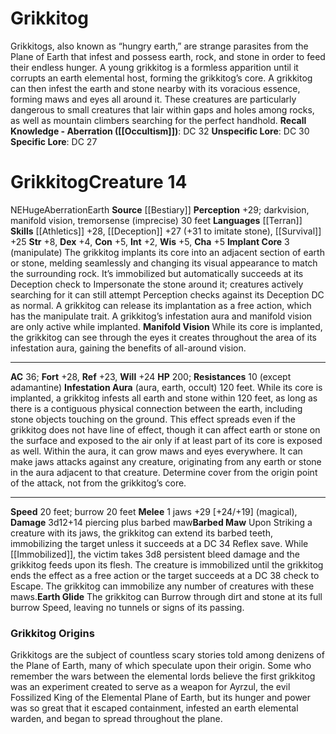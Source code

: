 ﻿---
ac: '36'
alignment: NE
all_resistance: null
burrow_speed: '20'
charisma: '+5'
climb_speed: null
constitution: '+5'
creature_ability:
- Barbed Maw
- Earth Glide
- Implant Core
- Infestation Aura
- Manifold Vision
creature_family: null
description: "Grikkitogs, also known as \u201Chungry earth,\u201D are strange parasites\
  \ from the Plane of Earth that infest and possess earth, rock, and stone in order\
  \ to feed their endless hunger. A young grikkitog is a formless apparition until\
  \ it corrupts an earth elemental host, forming the grikkitog\u2019s core. A grikkitog\
  \ can then infest the earth and stone nearby with its voracious essence, forming\
  \ maws and eyes all around it. These creatures are particularly dangerous to small\
  \ creatures that lair within gaps and holes among rocks, as well as mountain climbers\
  \ searching for the perfect handhold.<br/><br/><b><u>Recall Knowledge - Aberration</u>\
  \ ( [[DATABASE/skill/Occultism|Occultism]] )</b>: DC 32<br/><b><u>Unspecific Lore</u></b>:\
  \ DC 30<br/><b><u>Specific Lore</u></b>: DC 27"
dexterity: '+4'
element: Earth
fly_speed: null
fortitude: '+28'
hardness: null
hp: '200'
id: '249'
immunity: null
intelligence: '+2'
land_speed: '20'
language:
- '[[DATABASE/language/Terran|Terran]]'
level: '14'
max_speed: '20'
name: Grikkitog
perception: '+29'
rarity: Common
reflex: '+23'
resistance:
- 10 (except adamantine)
rus_type_level: null
school: null
sense:
- darkvision
- manifold vision
- tremorsense (imprecise) 30 feet
size: Huge
skill:
- '[[DATABASE/skill/Athletics|Athletics]] +28'
- '[[DATABASE/skill/Deception|Deception]] +27'
- '[[DATABASE/skill/Survival|Survival]] +25'
source: '[[DATABASE/source/Bestiary|Bestiary]]'
speed:
- 20 feet; burrow 20 feet
spell: null
strength: '+8'
strength_req: '8'
strongest_save:
- Fortitude
swim_speed: null
trait:
- '[[DATABASE/trait/Aberration|Aberration]]'
- '[[DATABASE/trait/Earth|Earth]]'
type: Creature
vision: Darkvision
weakest_save:
- Reflex
weakness: null
will: '+24'
wisdom: '+5'

---
# Grikkitog

Grikkitogs, also known as “hungry earth,” are strange parasites from the Plane of Earth that infest and possess earth, rock, and stone in order to feed their endless hunger. A young grikkitog is a formless apparition until it corrupts an earth elemental host, forming the grikkitog’s core. A grikkitog can then infest the earth and stone nearby with its voracious essence, forming maws and eyes all around it. These creatures are particularly dangerous to small creatures that lair within gaps and holes among rocks, as well as mountain climbers searching for the perfect handhold.
**Recall Knowledge - Aberration ([[Occultism]])**: DC 32
**Unspecific Lore**: DC 30
**Specific Lore**: DC 27

# Grikkitog<span class="item-type">Creature 14</span>

<span class="trait-alignment item-trait">NE</span><span class="trait-size item-trait">Huge</span><span class="item-trait">Aberration</span><span class="item-trait">Earth</span>
**Source** [[Bestiary]]
**Perception** +29; darkvision, manifold vision, tremorsense (imprecise) 30 feet
**Languages** [[Terran]]
**Skills** [[Athletics]] +28, [[Deception]] +27 (+31 to imitate stone), [[Survival]] +25
**Str** +8, **Dex** +4, **Con** +5, **Int** +2, **Wis** +5, **Cha** +5
**Implant Core** <span class="action-icon">3</span> (manipulate) The grikkitog implants its core into an adjacent section of earth or stone, melding seamlessly and changing its visual appearance to match the surrounding rock. It’s immobilized but automatically succeeds at its Deception check to Impersonate the stone around it; creatures actively searching for it can still attempt Perception checks against its Deception DC as normal. A grikkitog can release its implantation as a free action, which has the manipulate trait. A grikkitog’s infestation aura and manifold vision are only active while implanted.
 **Manifold Vision** While its core is implanted, the grikkitog can see through the eyes it creates throughout the area of its infestation aura, gaining the benefits of all-around vision.

---
**AC** 36; **Fort** +28, **Ref** +23, **Will** +24
**HP** 200; **Resistances** 10 (except adamantine)
<span class="in-box-ability">**Infestation Aura** (aura, earth, occult) 120 feet. While its core is implanted, a grikkitog infests all earth and stone within 120 feet, as long as there is a contiguous physical connection between the earth, including stone objects touching on the ground. This effect spreads even if the grikkitog does not have line of effect, though it can affect earth or stone on the surface and exposed to the air only if at least part of its core is exposed as well. Within the aura, it can grow maws and eyes everywhere. It can make jaws attacks against any creature, originating from any earth or stone in the aura adjacent to that creature. Determine cover from the origin point of the attack, not from the grikkitog’s core.</span>

---
**Speed** 20 feet; burrow 20 feet
<span class="in-box-ability">**Melee** <span class="action-icon">1</span> jaws +29 [+24/+19] (magical), **Damage** 3d12+14 piercing plus barbed maw</span><span class="in-box-ability">**Barbed Maw** Upon Striking a creature with its jaws, the grikkitog can extend its barbed teeth, immobilizing the target unless it succeeds at a DC 34 Reflex save. While [[Immobilized]], the victim takes 3d8 persistent bleed damage and the grikkitog feeds upon its flesh. The creature is immobilized until the grikkitog ends the effect as a free action or the target succeeds at a DC 38 check to Escape. The grikkitog can immobilize any number of creatures with these maws.</span><span class="in-box-ability">**Earth Glide** The grikkitog can Burrow through dirt and stone at its full burrow Speed, leaving no tunnels or signs of its passing.</span>

###  Grikkitog Origins

Grikkitogs are the subject of countless scary stories told among denizens of the Plane of Earth, many of which speculate upon their origin. Some who remember the wars between the elemental lords believe the first grikkitog was an experiment created to serve as a weapon for Ayrzul, the evil Fossilized King of the Elemental Plane of Earth, but its hunger and power was so great that it escaped containment, infested an earth elemental warden, and began to spread throughout the plane.
